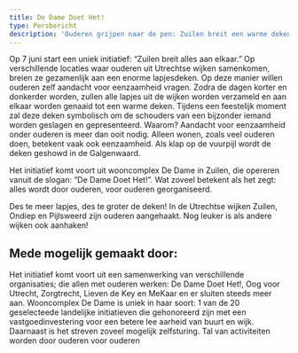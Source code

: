 ```yaml
---
title: De Dame Doet Het!
type: Persbericht
description: 'Ouderen grijpen naar de pen: Zuilen breit een warme deken tegen eenzaamheid'
---
```


Op 7 juni start een uniek initiatief: “Zuilen breit alles aan elkaar.” Op verschillende locaties waar ouderen uit Utrechtse wijken samenkomen, breien ze gezamenlijk aan een enorme lapjesdeken. Op deze manier willen ouderen zelf aandacht voor eenzaamheid vragen. Zodra de dagen korter en donkerder worden, zullen alle lapjes uit de wijken worden verzameld en aan elkaar worden genaaid tot een warme deken. Tijdens een feestelijk moment zal deze deken symbolisch om de schouders van een bijzonder iemand worden geslagen en gepresenteerd. Waarom? Aandacht voor eenzaamheid onder ouderen is meer dan ooit nodig. Alleen wonen, zoals veel ouderen doen, betekent vaak ook eenzaamheid. Als klap op de vuurpijl wordt de deken geshowd in de Galgenwaard.

Het initiatief komt voort uit wooncomplex De Dame in Zuilen, die opereren vanuit de slogan: “De Dame Doet Het!”. Wat zoveel betekent als het zegt: alles wordt door ouderen, voor ouderen georganiseerd.

Des te meer lapjes, des te groter de deken! In de Utrechtse wijken Zuilen, Ondiep en Pijlsweerd zijn ouderen aangehaakt. Nog leuker is als andere wijken ook aanhaken!

## Mede mogelijk gemaakt door:
Het initiatief komt voort uit een samenwerking van verschillende organisaties; die allen met ouderen werken: De Dame Doet Het!, Oog voor Utrecht, Zorgtrecht, Lieven de Key en MeKaar en er sluiten steeds meer aan.
Wooncomplex De Dame is uniek in haar soort: 1 van de 20 geselecteede landelijke initiatieven die gehonoreerd zijn met een vastgoedinvestering voor een betere lee aarheid van buurt en wijk. Daarnaast is het streven zoveel mogelijk zelfsturing. Tal van activiteiten worden door ouderen voor ouderen